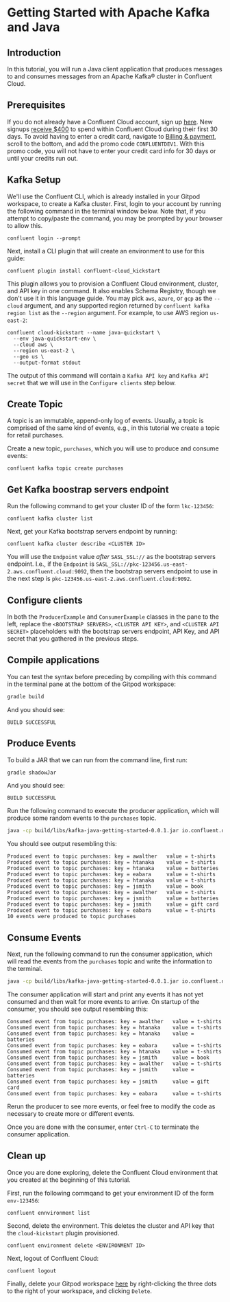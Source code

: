 # Getting Started with Apache Kafka and Java

## Introduction

In this tutorial, you will run a Java client application that produces messages to and consumes messages from an Apache Kafka® cluster in Confluent Cloud.

## Prerequisites

If you do not already have a Confluent Cloud account, sign up [here](https://www.confluent.io/confluent-cloud/tryfree/). New signups [receive $400](https://www.confluent.io/confluent-cloud-faqs/#how-can-i-get-up-to-dollar400-in-free-confluent-cloud-usage)
to spend within Confluent Cloud during their first 30 days. To avoid having to enter a credit card, navigate to [Billing & payment](https://confluent.cloud/settings/billing/payment), scroll to the bottom, and add the promo code `CONFLUENTDEV1`.
With this promo code, you will not have to enter your credit card info for 30 days or until your credits run out.

## Kafka Setup

We'll use the Confluent CLI, which is already installed in your Gitpod workspace, to create a Kafka cluster. First, login to your account by running the following command in the terminal window below. Note that, if you attempt to copy/paste the command, you may be prompted by your browser to allow this.

```noformat
confluent login --prompt
```

Next, install a CLI plugin that will create an environment to use for this guide:

```noformat
confluent plugin install confluent-cloud_kickstart
```

This plugin allows you to provision a Confluent Cloud environment, cluster, and API key in one command. It also enables Schema Registry, though we don't use it in this language guide. You may pick `aws`, `azure`, or `gcp` as the `--cloud` argument, and any supported region returned by `confluent kafka region list` as the `--region` argument. For example, to use AWS region `us-east-2`:

```noformat
confluent cloud-kickstart --name java-quickstart \
  --env java-quickstart-env \
  --cloud aws \
  --region us-east-2 \
  --geo us \
  --output-format stdout
```

The output of this command will contain a `Kafka API key` and `Kafka API secret` that we will use in the `Configure clients` step below.

## Create Topic

A topic is an immutable, append-only log of events. Usually, a topic is comprised of the same kind of events, e.g., in this tutorial we create a topic for retail purchases.

Create a new topic, `purchases`, which you will use to produce and consume events:

```noformat
confluent kafka topic create purchases
```

## Get Kafka boostrap servers endpoint

Run the following command to get your cluster ID of the form `lkc-123456`:

```noformat
confluent kafka cluster list
```

Next, get your Kafka bootstrap servers endpoint by running:

```noformat
confluent kafka cluster describe <CLUSTER ID>
```

You will use the `Endpoint` value _after_ `SASL_SSL://` as the bootstrap servers endpoint. I.e., if the `Endpoint` is `SASL_SSL://pkc-123456.us-east-2.aws.confluent.cloud:9092`, then the bootstrap servers endpoint to use in the next step is `pkc-123456.us-east-2.aws.confluent.cloud:9092`.

## Configure clients

In both the `ProducerExample` and `ConsumerExample` classes in the pane to the left, replace the `<BOOTSTRAP SERVERS>`, `<CLUSTER API KEY>`, and `<CLUSTER API SECRET>` placeholders with the bootstrap servers endpoint, API Key, and API secret that you gathered in the previous steps.

## Compile applications

You can test the syntax before preceding by compiling with this command in the terminal pane at the bottom of the Gitpod workspace:

```sh
gradle build
```
And you should see:

```noformat
BUILD SUCCESSFUL
```

## Produce Events

To build a JAR that we can run from the command line, first run:

```sh
gradle shadowJar
```

And you should see:

```noformat
BUILD SUCCESSFUL
```

Run the following command to execute the producer application, which will produce some random events to the `purchases` topic.

```sh
java -cp build/libs/kafka-java-getting-started-0.0.1.jar io.confluent.developer.ProducerExample
```

You should see output resembling this:

```noformat
Produced event to topic purchases: key = awalther   value = t-shirts
Produced event to topic purchases: key = htanaka    value = t-shirts
Produced event to topic purchases: key = htanaka    value = batteries
Produced event to topic purchases: key = eabara     value = t-shirts
Produced event to topic purchases: key = htanaka    value = t-shirts
Produced event to topic purchases: key = jsmith     value = book
Produced event to topic purchases: key = awalther   value = t-shirts
Produced event to topic purchases: key = jsmith     value = batteries
Produced event to topic purchases: key = jsmith     value = gift card
Produced event to topic purchases: key = eabara     value = t-shirts
10 events were produced to topic purchases
```

## Consume Events

Next, run the following command to run the consumer application, which will read the events from the `purchases` topic and write the information to the terminal.

```sh
java -cp build/libs/kafka-java-getting-started-0.0.1.jar io.confluent.developer.ConsumerExample
```

The consumer application will start and print any events it has not yet consumed and then wait for more events to arrive. On startup of the consumer, you should see output resembling this:

```noformat
Consumed event from topic purchases: key = awalther   value = t-shirts
Consumed event from topic purchases: key = htanaka    value = t-shirts
Consumed event from topic purchases: key = htanaka    value = batteries
Consumed event from topic purchases: key = eabara     value = t-shirts
Consumed event from topic purchases: key = htanaka    value = t-shirts
Consumed event from topic purchases: key = jsmith     value = book
Consumed event from topic purchases: key = awalther   value = t-shirts
Consumed event from topic purchases: key = jsmith     value = batteries
Consumed event from topic purchases: key = jsmith     value = gift card
Consumed event from topic purchases: key = eabara     value = t-shirts
```

Rerun the producer to see more events, or feel free to modify the code as necessary to create more or different events.

Once you are done with the consumer, enter `Ctrl-C` to terminate the consumer application.

## Clean up

Once you are done exploring, delete the Confluent Cloud environment that you created at the beginning of this tutorial.

First, run the following commqand to get your environment ID of the form `env-123456`:

```noformat
confluent ennvironment list
```

Second, delete the environment. This deletes the cluster and API key that the `cloud-kickstart` plugin provisioned.

```noformat
confluent environment delete <ENVIRONMENT ID>
```

Next, logout of Confluent Cloud:

```noformat
confluent logout
```

Finally, delete your Gitpod workspace [here](https://gitpod.io/workspaces) by right-clicking the three dots to the right of your workspace, and clicking `Delete`.
